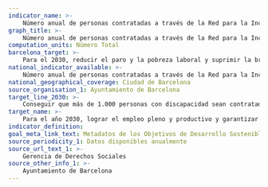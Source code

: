 ```yaml
---
indicator_name: >-
    Número anual de personas contratadas a través de la Red para la Inclusión Laboral de Barcelona de personas con discapacidad (XIB, por sus siglas en catalán)
graph_title: >-
    Número anual de personas contratadas a través de la Red para la Inclusión Laboral de Barcelona de personas con discapacidad (XIB, por sus siglas en catalán)
computation_units: Número Total
barcelona_target: >-
    Para el 2030, reducir el paro y la pobreza laboral y suprimir la brecha salarial de género, con un esfuerzo redoblado por la inclusión laboral de las personas con discapacidad
national_indicator_available: >-
    Número anual de personas contratadas a través de la Red para la Inclusión Laboral de Barcelona de personas con discapacidad (XIB, por sus siglas en catalán)
national_geographical_coverage: Ciudad de Barcelona
source_organisation_1: Ayuntamiento de Barcelona
target_line_2030: >-
    Conseguir que más de 1.000 personas con discapacidad sean contratadas cada año por la Red para la Inclusión Laboral de Barcelona
target_name: >-
    Para el año 2030, lograr el empleo pleno y productivo y garantizar un trabajo decente para todos los hombres y las mujeres, incluidas las personas jóvenes y las personas con discapacidad, así como la igualdad de remuneración por trabajo de igual valor
indicator_definition:
goal_meta_link_text: Metadatos de los Objetivos de Desarrollo Sostenible de las Naciones Unidas (pdf 894kB)
source_periodicity_1: Datos disponibles anualmente
source_url_text_1: >-
    Gerencia de Derechos Sociales
source_other_info_1: >-
    Ayuntamiento de Barcelona
---
```

